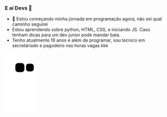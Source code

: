 ### E aí Devs 👋



- 🌱 Estou começando minha jornada em programação agora, não sei qual caminho seguirei
- Estou aprendendo sobre python, HTML, CSS, e iniciando JS. Caso tenham dicas para um dev junior
pode mandar bala.
- Tenho atualmente 19 anos e além de programar, sou tecnico em secretáriado e pagodeiro nas horas vagas kkk

![Snake animation](https://github.com/rafaballerini/rafaballerini/blob/output/github-contribution-grid-snake.svg)
